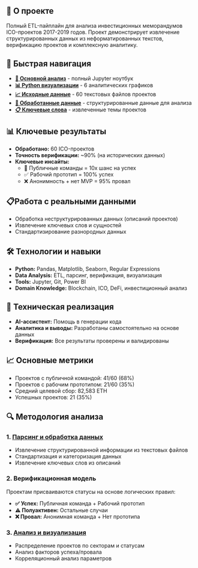 ## 🎯 О проекте
Полный ETL-пайплайн для анализа инвестиционных меморандумов ICO-проектов 2017-2019 годов. Проект демонстрирует извлечение структурированных данных из неформатированных текстов, верификацию проектов и комплексную аналитику.

## 🔗 Быстрая навигация
- **[📓 Основной анализ](analysis/ico_analysis.ipynb)** - полный Jupyter ноутбук
- **[📊 Python визуализации](dashboard/python_visualization.png)** - 6 аналитических графиков
- **[📈 Исходные данные](data/raw/)** - 60 текстовых файлов проектов
- **[💾 Обработанные данные](data/processed/final_dataset.csv)** - структурированные данные для анализа
- **[📋 Ключевые слова](data/processed/project_keywords.csv)** - извлеченные темы проектов

## 📊 Ключевые результаты
- **Обработано:** 60 ICO-проектов
- **Точность верификации:** ~90% (на исторических данных)
- **Ключевые инсайты:**
  - 🎯 Публичные команды = 10x шанс на успех
  - ✅ Рабочий прототип = 100% успех  
  - ❌ Анонимность + нет MVP = 95% провал

## 📋Работа с реальными данными
- Обработка неструктурированных данных (описаний проектов)
- Извлечение ключевых слов и сущностей
- Стандартизирование разнородных данных

## 🛠 Технологии и навыки
- **Python:** Pandas, Matplotlib, Seaborn, Regular Expressions
- **Data Analysis:** ETL, парсинг, верификация, визуализация
- **Tools:** Jupyter, Git, Power BI
- **Domain Knowledge:** Blockchain, ICO, DeFi, инвестиционный анализ

## 🤖 Техническая реализация
- **AI-ассистент:** Помощь в генерации кода
- **Аналитика и выводы:** Разработаны самостоятельно на основе данных
- **Верификация:** Все результаты проверены и валидированы

## 📈 Основные метрики
- Проектов с публичной командой: 41/60 (68%)
- Проектов с рабочим прототипом: 21/60 (35%) 
- Средний целевой сбор: 82,583 ETH
- Успешных проектов: 21 (35%)

## 🔍 Методология анализа

### 1. [Парсинг и обработка данных](analysis/ico_analysis.ipynb)
- Извлечение структурированной информации из текстовых файлов
- Стандартизация и категоризация данных
- Извлечение ключевых слов из описаний

### 2. Верификационная модель
Проектам присваиваются статусы на основе логических правил:

- **✅ Успех:** Публичная команда + Рабочий прототип
- **⚠️ Полуактивен:** Остальные случаи
- **❌ Провал:** Анонимная команда + Нет прототипа

### 3. [Анализ и визуализация](dashboard/python_visualization.png)
- Распределение проектов по секторам и статусам
- Анализ факторов успеха/провала
- Корреляционный анализ параметров
